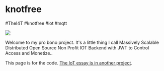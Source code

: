 # knotfree  
#TheI4T #knotfree #iot #mqtt

![](https://github.com/awootton/knotfreeiot/workflows/Go/badge.svg)

Welcome to my pro bono project. It's a little thing I call Massively Scalable Distributed Open Source Non Profit IOT Backend with JWT to Control Access and Monetize..

This page is for the code. [The IoT essay is in another project](https://thei4t.github.io/).


